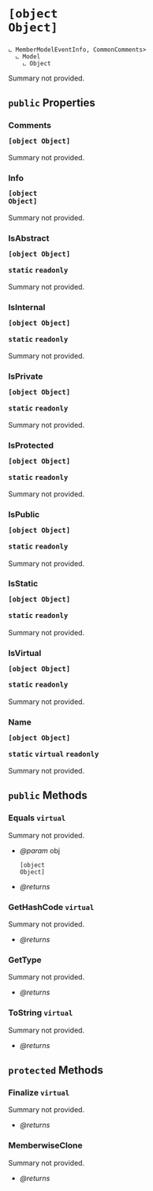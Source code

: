 # <code><p title="undefined">[object Object]</p></code>

```
ட MemberModelEventInfo, CommonComments>
  ட Model
    ட Object
```

Summary not provided.

## `public` Properties

### Comments <code><p title="undefined">[object Object]</p></code>

Summary not provided.

### Info <code><p title="undefined">[object Object]</p></code>

Summary not provided.

### IsAbstract <code><p title="undefined">[object Object]</p></code> `static` `readonly`

Summary not provided.

### IsInternal <code><p title="undefined">[object Object]</p></code> `static` `readonly`

Summary not provided.

### IsPrivate <code><p title="undefined">[object Object]</p></code> `static` `readonly`

Summary not provided.

### IsProtected <code><p title="undefined">[object Object]</p></code> `static` `readonly`

Summary not provided.

### IsPublic <code><p title="undefined">[object Object]</p></code> `static` `readonly`

Summary not provided.

### IsStatic <code><p title="undefined">[object Object]</p></code> `static` `readonly`

Summary not provided.

### IsVirtual <code><p title="undefined">[object Object]</p></code> `static` `readonly`

Summary not provided.

### Name <code><p title="undefined">[object Object]</p></code> `static` `virtual` `readonly`

Summary not provided.



## `public` Methods

### Equals `virtual`

Summary not provided.

- *@param* obj <code><p title="undefined">[object Object]</p></code>

- *@returns* 

### GetHashCode `virtual`

Summary not provided.

- *@returns* 

### GetType

Summary not provided.

- *@returns* 

### ToString `virtual`

Summary not provided.

- *@returns* 

## `protected` Methods

### Finalize `virtual`

Summary not provided.

- *@returns* 

### MemberwiseClone

Summary not provided.

- *@returns* 